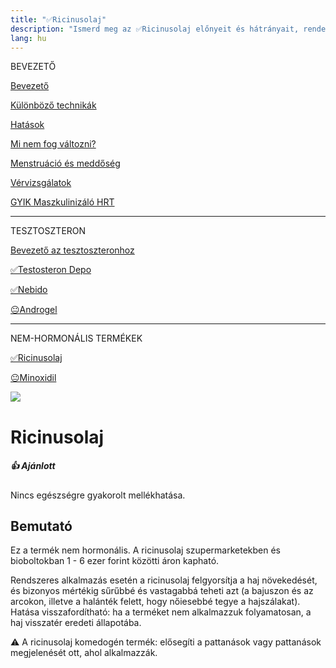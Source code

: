 ```yaml
---
title: "✅Ricinusolaj"
description: "Ismerd meg az ✅Ricinusolaj előnyeit és hátrányait, rendelkezésre álló alternatívákkal és adagolási útmutatókkal."
lang: hu
---
```


<div class="floating-columns">

<div class="floating-bar">

BEVEZETŐ

[Bevezető](/#/entry?id=maszkulinizalo-hormonterapia)

[Különböző technikák](/#/entry?id=maszkulinizalo-hormonterapia-technikak)

[Hatások](/#/entry?id=maszkulinizalo-hormonterapia-hatasok)

[Mi nem fog változni?](/#/entry?id=hormonterapia-mi-nem-fog-valtozni)


[Menstruáció és meddőség](/#/entry?id=maszkulinizalo-hormonterapia-menstruacio-meddoseg)

[Vérvizsgálatok](/#/entry?id=maszkulinizalo-hormonterapia-vervizsgalatok)

[GYIK Maszkulinizáló HRT](/#/entry?id=maszkulinizalo-hormonterapia-gyik)


<hr />

TESZTOSZTERON

[Bevezető az tesztoszteronhoz](/#/entry?id=tesztoszteron)

[✅Testosteron Depo](/#/entry?id=maszkulinizalo-injekciok)

[✅Nebido](/#/entry?id=nebido)

[😐Androgel](/#/entry?id=androgel)

<hr />

NEM-HORMONÁLIS TERMÉKEK

[✅Ricinusolaj](/#/entry?id=ricinusolaj)

[😐Minoxidil](/#/entry?id=minoxidil)

</div>

<div class="wiki-content">

<div class="header-image"><img src="assets/images/undraw_barber.svg" /></div>

# Ricinusolaj

<div class="infobox success">

<h5>👍 Ajánlott</h5>
    
Nincs egészségre gyakorolt mellékhatása.

</div>

## Bemutató

Ez a termék nem hormonális. A ricinusolaj szupermarketekben és bioboltokban 1 - 6 ezer forint közötti áron kapható.

Rendszeres alkalmazás esetén a ricinusolaj felgyorsítja a haj növekedését, és bizonyos mértékig sűrűbbé és vastagabbá teheti azt (a bajuszon és az arcokon, illetve a halánték felett, hogy nőiesebbé tegye a hajszálakat). Hatása visszafordítható: ha a terméket nem alkalmazzuk folyamatosan, a haj visszatér eredeti állapotába.

<div class="infobox warning">

⚠️ A ricinusolaj komedogén termék: elősegíti a pattanások vagy pattanások megjelenését ott, ahol alkalmazzák.

</div>

</div>
